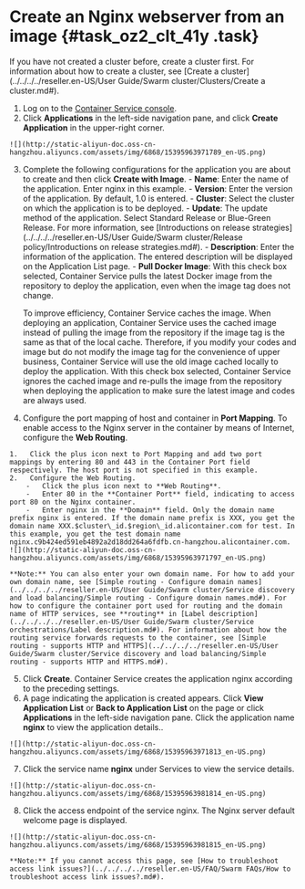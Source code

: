 # Create an Nginx webserver from an image {#task_oz2_clt_41y .task}

If you have not created a cluster before, create a cluster first. For information about how to create a cluster, see [Create a cluster](../../../../reseller.en-US/User Guide/Swarm cluster/Clusters/Create a cluster.md#).

1.   Log on to the [Container Service console](https://partners-intl.console.aliyun.com/#/cs). 
2.   Click **Applications** in the left-side navigation pane, and click **Create Application** in the upper-right corner. 

    ![](http://static-aliyun-doc.oss-cn-hangzhou.aliyuncs.com/assets/img/6868/15395963971789_en-US.png)

3.   Complete the following configurations for the application you are about to create and then click **Create with Image**. 
    -   **Name**: Enter the name of the application. Enter nginx in this example.
    -   **Version**: Enter the version of the application. By default, 1.0 is entered.
    -   **Cluster**: Select the cluster on which the application is to be deployed.
    -   **Update**: The update method of the application. Select Standard Release or Blue-Green Release. For more information, see [Introductions on release strategies](../../../../reseller.en-US/User Guide/Swarm cluster/Release policy/Introductions on release strategies.md#).
    -   **Description**: Enter the information of the application. The entered description will be displayed on the Application List page.
    -   **Pull Docker Image**: With this check box selected, Container Service pulls the latest Docker image from the repository to deploy the application, even when the image tag does not change.

        To improve efficiency, Container Service caches the image. When deploying an application, Container Service uses the cached image instead of pulling the image from the repository if the image tag is the same as that of the local cache. Therefore, if you modify your codes and image but do not modify the image tag for the convenience of upper business, Container Service will use the old image cached locally to deploy the application. With this check box selected, Container Service ignores the cached image and re-pulls the image from the repository when deploying the application to make sure the latest image and codes are always used.

4.   Configure the port mapping of host and container in **Port Mapping**. To enable access to the Nginx server in the container by means of Internet, configure the **Web Routing**. 

    1.   Click the plus icon next to Port Mapping and add two port mappings by entering 80 and 443 in the Container Port field respectively. The host port is not specified in this example. 
    2.   Configure the Web Routing. 
        -   Click the plus icon next to **Web Routing**.
        -   Enter 80 in the **Container Port** field, indicating to access port 80 on the Nginx container.
        -   Enter nginx in the **Domain** field. Only the domain name prefix nginx is entered. If the domain name prefix is XXX, you get the domain name XXX.$cluster\_id.$region\_id.alicontainer.com for test. In this example, you get the test domain name nginx.c9b424ed591eb4892a2d18dd264a6fdfb.cn-hangzhou.alicontainer.com.
    ![](http://static-aliyun-doc.oss-cn-hangzhou.aliyuncs.com/assets/img/6868/15395963971797_en-US.png)

    **Note:** You can also enter your own domain name. For how to add your own domain name, see [Simple routing - Configure domain names](../../../../reseller.en-US/User Guide/Swarm cluster/Service discovery and load balancing/Simple routing - Configure domain names.md#). For how to configure the container port used for routing and the domain name of HTTP services, see **routing** in [Label description](../../../../reseller.en-US/User Guide/Swarm cluster/Service orchestrations/Label description.md#). For information about how the routing service forwards requests to the container, see [Simple routing - supports HTTP and HTTPS](../../../../reseller.en-US/User Guide/Swarm cluster/Service discovery and load balancing/Simple routing - supports HTTP and HTTPS.md#).

5.   Click **Create**. Container Service creates the application nginx according to the preceding settings. 
6.   A page indicating the application is created appears. Click **View Application List** or **Back to Application List** on the page or click **Applications** in the left-side navigation pane. Click the application name **nginx** to view the application details.. 

    ![](http://static-aliyun-doc.oss-cn-hangzhou.aliyuncs.com/assets/img/6868/15395963971813_en-US.png)

7.   Click the service name **nginx** under Services to view the service details. 

    ![](http://static-aliyun-doc.oss-cn-hangzhou.aliyuncs.com/assets/img/6868/15395963981814_en-US.png)

8.   Click the access endpoint of the service nginx. The Nginx server default welcome page is displayed. 

    ![](http://static-aliyun-doc.oss-cn-hangzhou.aliyuncs.com/assets/img/6868/15395963981815_en-US.png)

    **Note:** If you cannot access this page, see [How to troubleshoot access link issues?](../../../../reseller.en-US/FAQ/Swarm FAQs/How to troubleshoot access link issues?.md#).


